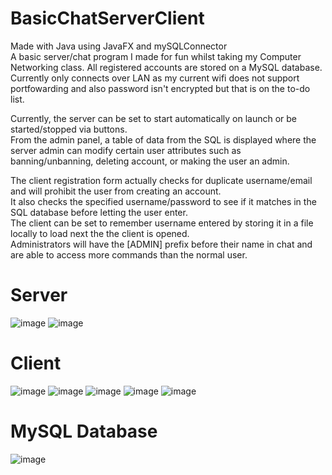 # BasicChatServerClient  
Made with Java using JavaFX and mySQLConnector  
A basic server/chat program I made for fun whilst taking my Computer Networking class. All registered accounts are stored on a MySQL database.
Currently only connects over LAN as my current wifi does not support portfowarding and also password isn't encrypted but that is on the to-do list.

Currently, the server can be set to start automatically on launch or be started/stopped via buttons.  
From the admin panel, a table of data from the SQL is displayed where the server admin can modify certain user attributes such as banning/unbanning, deleting account, or making the user an admin.

The client registration form actually checks for duplicate username/email and will prohibit the user from creating an account.  
It also checks the specified username/password to see if it matches in the SQL database before letting the user enter.  
The client can be set to remember username entered by storing it in a file locally to load next the the client is opened.  
Administrators will have the [ADMIN] prefix before their name in chat and are able to access more commands than the normal user.  

# Server 
![image](https://user-images.githubusercontent.com/101494059/167072170-f2e3fa20-8b47-4a5a-afff-dacca1e228bb.png) ![image](https://user-images.githubusercontent.com/101494059/167072123-c182af98-51e9-47c5-b4d7-aeaa21867c3b.png)  

# Client  
![image](https://user-images.githubusercontent.com/101494059/167072319-41639bd3-8454-4677-ae99-d48324f97de8.png) ![image](https://user-images.githubusercontent.com/101494059/167072331-437fda20-b071-47af-ba40-9c16f590cc85.png)
![image](https://user-images.githubusercontent.com/101494059/167072381-7b00eca0-41fd-4f9b-8d32-6910421e6c03.png)
![image](https://user-images.githubusercontent.com/101494059/167073344-fcdcfe2c-5dbd-4db8-bebf-9094facda627.png)
![image](https://user-images.githubusercontent.com/101494059/167073376-96bc3e79-d958-45d6-9526-c2373fcc539c.png)

# MySQL Database 
![image](https://user-images.githubusercontent.com/101494059/167073116-623ca6f6-872f-43b6-9858-a6da2e080b13.png)


